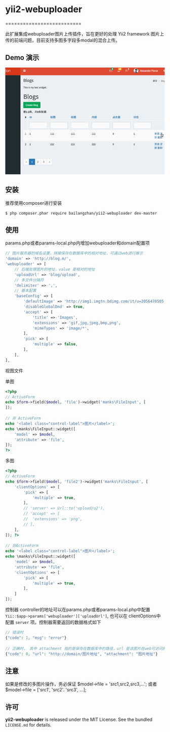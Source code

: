 # yii2-webuploader
==========================

此扩展集成webuploader图片上传插件，旨在更好的处理 Yii2 framework 图片上传的前端问题，目前支持多图多字段多modal的混合上传。

## Demo 演示
![image](https://github.com/bailangzhan/demo/blob/master/images/yii2-webuploader.gif)

## 安装


推荐使用composer进行安装

```
$ php composer.phar require bailangzhan/yii2-webuploader dev-master
```

## 使用
params.php或者params-local.php内增加webuploader和domain配置项
```php
// 图片服务器的域名设置，拼接保存在数据库中的相对地址，可通过web进行展示
'domain' => 'http://blog.m/',
'webuploader' => [
	// 后端处理图片的地址，value 是相对的地址
	'uploadUrl' => 'blog/upload',
	// 多文件分隔符
	'delimiter' => ',',
	// 基本配置
	'baseConfig' => [
		'defaultImage' => 'http://img1.imgtn.bdimg.com/it/u=2056478505,162569476&fm=26&gp=0.jpg',
		'disableGlobalDnd' => true,
		'accept' => [
			'title' => 'Images',
			'extensions' => 'gif,jpg,jpeg,bmp,png',
			'mimeTypes' => 'image/*',
		],
		'pick' => [
			'multiple' => false,
		],
	],
],
```

视图文件

单图
```php
<?php 
// ActiveForm
echo $form->field($model, 'file')->widget('manks\FileInput', [
]); 

// 非 ActiveForm
echo '<label class="control-label">图片</label>';
echo \manks\FileInput::widget([
    'model' => $model,
    'attribute' => 'file',
]);
?>
```

多图
```php
<?php 
// ActiveForm
echo $form->field($model, 'file2')->widget('manks\FileInput', [
	'clientOptions' => [
		'pick' => [
			'multiple' => true,
		],
		// 'server' => Url::to('upload/u2'),
		// 'accept' => [
		// 	'extensions' => 'png',
		// ],
	],
]); ?>

// 非ActiveForm
echo '<label class="control-label">图片</label>';
echo \manks\FileInput::widget([
	'model' => $model,
	'attribute' => 'file',
	'clientOptions' => [
		'pick' => [
			'multiple' => true,
		],
	]
]); 
```

控制器
controller的地址可以在params.php或者params-local.php中配置 `Yii::$app->params['webuploader']['uploadUrl']`, 也可以在 clientOptions中配置 `server` 项。控制器需要返回的数据格式如下
```php
// 错误时
{"code": 1, "msg": "error"}

// 正确时， 其中 attachment 指的是保存在数据库中的路径，url 是该图片在web可访问的地址
{"code": 0, "url": "http://domain/图片地址", "attachment": "图片地址"}
```

## 注意
如果是修改的多图片操作，务必保证 $model->file = 'src1,src2,src3,...'; 或者 $model->file = ['src1', 'src2'. 'src3', ...];

## 许可

**yii2-webuploader** is released under the MIT License. See the bundled `LICENSE.md` for details.
